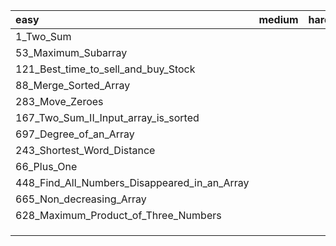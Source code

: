 | easy                                         | medium | hard |
| :------------------------------------------- | ------ | ---- |
| 1_Two_Sum                                    |        |      |
| 53_Maximum_Subarray                          |        |      |
| 121_Best_time_to_sell_and_buy_Stock          |        |      |
| 88_Merge_Sorted_Array                        |        |      |
| 283_Move_Zeroes                              |        |      |
| 167_Two_Sum_II_Input_array_is_sorted         |        |      |
| 697_Degree_of_an_Array                       |        |      |
| 243_Shortest_Word_Distance                   |        |      |
| 66_Plus_One                                  |        |      |
| 448_Find_All_Numbers_Disappeared_in_an_Array |        |      |
| 665_Non_decreasing_Array                     |        |      |
| 628_Maximum_Product_of_Three_Numbers         |        |      |
|                                              |        |      |
|                                              |        |      |
|                                              |        |      |



